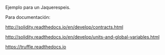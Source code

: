 Ejemplo para un Jaquerespeis.

Para documentación:

http://solidity.readthedocs.io/en/develop/contracts.html

http://solidity.readthedocs.io/en/develop/units-and-global-variables.html

https://truffle.readthedocs.io
